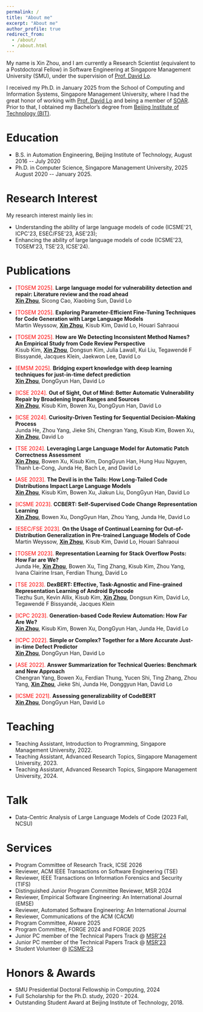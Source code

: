 ```yaml
---
permalink: /
title: "About me"
excerpt: "About me"
author_profile: true
redirect_from: 
  - /about/
  - /about.html
---
```


My name is Xin Zhou, and I am currently a Research Scientist (equivalent to a Postdoctoral Fellow) in Software Engineering at Singapore Management University (SMU), under the supervision of [Prof. David Lo](http://www.mysmu.edu/faculty/davidlo/).

I received my Ph.D. in January 2025 from the School of Computing and Information Systems, Singapore Management University, where I had the great honor of working with [Prof. David Lo](http://www.mysmu.edu/faculty/davidlo/) and being a member of [SOAR](https://soarsmu.github.io/). Prior to that, I obtained my Bachelor’s degree from [Beijing Institute of Technology (BIT)](http://www.bit.edu.cn/).



Education
======
* B.S. in Automation Engineering, Beijing Institute of Technology, August 2016 -- July 2020
* Ph.D. in Computer Science, Singapore Management University, 2025 August 2020 -- January 2025. 


Research Interest
======
My research interest mainly lies in:
* Understanding the ability of large language models of code (ICSME'21, ICPC'23, ESEC/FSE'23, ASE'23);
* Enhancing the ability of large language models of code (ICSME'23, TOSEM'23, TSE'23, ICSE'24).


Publications
======



* <span style="color:red;">[TOSEM 2025].</span> **Large language model for vulnerability detection and repair: Literature review and the road ahead** <br>
  **<u>Xin Zhou</u>**, Sicong Cao, Xiaobing Sun, David Lo

* <span style="color:red;">[TOSEM 2025].</span> **Exploring Parameter-Efficient Fine-Tuning Techniques for Code Generation with Large Language Models** <br>
 Martin Weyssow, **<u>Xin Zhou</u>**, Kisub Kim, David Lo, Houari Sahraoui

* <span style="color:red;">[TOSEM 2025].</span> **How are We Detecting Inconsistent Method Names? An Empirical Study from Code Review Perspective** <br>
 Kisub Kim, **<u>Xin Zhou</u>**, Dongsun Kim, Julia Lawall, Kui Liu, Tegawendé F Bissyandé, Jacques Klein, Jaekwon Lee, David Lo

* <span style="color:red;">[EMSM 2025].</span> **Bridging expert knowledge with deep learning techniques for just-in-time defect prediction** <br>
 **<u>Xin Zhou</u>**, DongGyun Han, David Lo


* <span style="color:red;">[ICSE 2024].</span> **Out of Sight, Out of Mind: Better Automatic Vulnerability Repair by Broadening Input Ranges and Sources** <br>
  **<u>Xin Zhou</u>**, Kisub Kim, Bowen Xu, DongGyun Han, David Lo

* <span style="color:red;">[ICSE 2024].</span> **Curiosity-Driven Testing for Sequential Decision-Making Process** <br>
  Junda He, Zhou Yang, Jieke Shi, Chengran Yang, Kisub Kim, Bowen Xu, **<u>Xin Zhou</u>**, David Lo

* <span style="color:red;">[TSE 2024].</span> **Leveraging Large Language Model for Automatic Patch Correctness Assessment** <br>
  **<u>Xin Zhou</u>**, Bowen Xu, Kisub Kim, DongGyun Han, Hung Huu Nguyen, Thanh Le-Cong, Junda He, Bach Le, and David Lo
  
  
* <span style="color:red;">[ASE 2023].</span> **The Devil is in the Tails: How Long-Tailed Code Distributions Impact Large Language Models** <br>
  **<u>Xin Zhou</u>**, Kisub Kim, Bowen Xu, Jiakun Liu, DongGyun Han, David Lo

* <span style="color:red;">[ICSME 2023].</span> **CCBERT: Self-Supervised Code Change Representation Learning** <br>
  **<u>Xin Zhou</u>**, Bowen Xu, DongGyun Han, Zhou Yang, Junda He, David Lo

* <span style="color:red;">[ESEC/FSE 2023].</span> **On the Usage of Continual Learning for Out-of-Distribution Generalization in Pre-trained Language Models of Code** <br>
  Martin Weyssow, **<u>Xin Zhou</u>**, Kisub Kim, David Lo, Houari Sahraoui

* <span style="color:red;">[TOSEM 2023].</span> **Representation Learning for Stack Overflow Posts: How Far are We?** <br>
  Junda He, **<u>Xin Zhou</u>**, Bowen Xu, Ting Zhang, Kisub Kim, Zhou Yang, Ivana Clairine Irsan, Ferdian Thung, David Lo

* <span style="color:red;">[TSE 2023].</span> **DexBERT: Effective, Task-Agnostic and Fine-grained Representation Learning of Android Bytecode** <br>
  Tiezhu Sun, Kevin Allix, Kisub Kim, **<u>Xin Zhou</u>**, Dongsun Kim, David Lo, Tegawendé F Bissyandé, Jacques Klein

* <span style="color:red;">[ICPC 2023].</span> **Generation-based Code Review Automation: How Far Are We?** <br>
  **<u>Xin Zhou</u>**, Kisub Kim, Bowen Xu, DongGyun Han, Junda He, David Lo

* <span style="color:red;">[ICPC 2022].</span> **Simple or Complex? Together for a More Accurate Just-in-time Defect Predictor** <br>
  **<u>Xin Zhou</u>**, DongGyun Han, David Lo

* <span style="color:red;">[ASE 2022].</span> **Answer Summarization for Technical Queries: Benchmark and New Approach** <br>
  Chengran Yang, Bowen Xu, Ferdian Thung, Yucen Shi, Ting Zhang, Zhou Yang, **<u>Xin Zhou</u>**, Jieke Shi, Junda He, Donggyun Han, David Lo

* <span style="color:red;">[ICSME 2021].</span> **Assessing generalizability of CodeBERT** <br>
  **<u>Xin Zhou</u>**, DongGyun Han, David Lo



Teaching
======
  * Teaching Assistant, Introduction to Programming, Singapore Management University, 2022.
  * Teaching Assistant, Advanced Research Topics, Singapore Management University, 2023.
  * Teaching Assistant, Advanced Research Topics, Singapore Management University, 2024.

Talk
======
  * Data-Centric Analysis of Large Language Models of Code (2023 Fall, NCSU)
  
Services
======
* Program Committee of Research Track, ICSE 2026
* Reviewer, ACM IEEE Transactions on Software Engineering (TSE)
* Reviewer, IEEE Transactions on Information Forensics and Security (TIFS)
* Distinguished Junior Program Committee Reviewer, MSR 2024
* Reviewer, Empirical Software Engineering: An International Journal (EMSE)
* Reviewer, Automated Software Engineering: An International Journal
* Reviewer, Communications of the ACM (CACM)
* Program Committee, AIware 2025
* Program Committee, FORGE 2024 and FORGE 2025
* Junior PC member of the Technical Papers Track @ [MSR'24](https://2024.msrconf.org/track/msr-2024-technical-papers)
* Junior PC member of the Technical Papers Track @ [MSR'23](https://conf.researchr.org/home/msr-2023)
* Student Volunteer @ [ICSME'23](https://conf.researchr.org/home/icsme-2023)


Honors & Awards
======
* SMU Presidential Doctoral Fellowship in Computing, 2024
* Full Scholarship for the Ph.D. study, 2020 - 2024.
* Outstanding Student Award at Beijing Institute of Technology, 2018.



